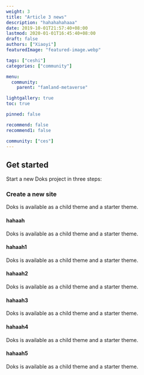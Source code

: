 ```yaml
---
weight: 3
title: "Article 3 news"
description: "hahahahahaaa"
date: 2019-10-01T21:57:40+08:00
lastmod: 2020-01-01T16:45:40+08:00
draft: false
authors: ["Xiaoyi"]
featuredImage: "featured-image.webp"

tags: ["ceshi"]
categories: ["community"]

menu: 
  community:
    parent: "famland-metaverse"

lightgallery: true
toc: true

pinned: false

recommend: false
recommend1: false

community: ["ces"]
---
```

## Get started

Start a new Doks project in three steps:

### Create a new site

Doks is available as a child theme and a starter theme.

#### hahaah

Doks is available as a child theme and a starter theme.

#### hahaah1

Doks is available as a child theme and a starter theme.

#### hahaah2

Doks is available as a child theme and a starter theme.

#### hahaah3

Doks is available as a child theme and a starter theme.

#### hahaah4

Doks is available as a child theme and a starter theme.

#### hahaah5

Doks is available as a child theme and a starter theme.